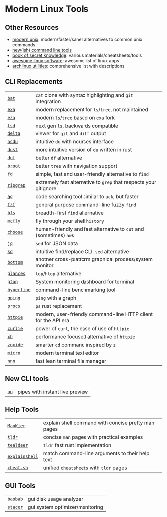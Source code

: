# Modern Linux Tools

## Other Resources

- [modern unix](https://github.com/ibraheemdev/modern-unix): modern/faster/saner alternatives to common unix commands
- [new(ish) command line tools](https://jvns.ca/blog/2022/04/12/a-list-of-new-ish--command-line-tools/)
- [book of secret knowledge](https://github.com/trimstray/the-book-of-secret-knowledge): various materials/cheatsheets/tools
- [awesome linux software](https://github.com/luong-komorebi/Awesome-Linux-Software): awesome list of linux apps
- [archlinux utilities](https://wiki.archlinux.org/title/List_of_applications/Utilities): comprehensive list with descriptions

## CLI Replacements

|||
|--|--|
|[`bat`](https://github.com/sharkdp/bat)|`cat` clone with syntax highlighting and `git` integration|
|[`exa`](https://github.com/ogham/exa)|modern replacement for `ls`/`tree`, not maintained|
|[`eza`](https://github.com/eza-community/eza/)|modern `ls`/`tree` based on `exa` fork|
|[`lsd`](https://github.com/Peltoche/lsd)|next gen `ls`, backwards compatible|
|[`delta`](https://github.com/dandavison/delta)|viewer for `git` and `diff` output|
|[`ncdu`](https://dev.yorhel.nl/ncdu)|intuitive `du` with ncurses interface|
|[`dust`](https://github.com/bootandy/dust)|more intuitive version of `du` written in rust|
|[`duf`](https://github.com/muesli/duf)|better `df` alternative|
|[`broot`](https://github.com/Canop/broot)|better `tree` with navigation support|
|[`fd`](https://github.com/sharkdp/fd)|simple, fast and user-friendly alternative to `find`|
|[`ripgrep`](https://github.com/BurntSushi/ripgrep)|extremely fast alternative to `grep` that respects your gitignore|
|[`ag`](https://github.com/ggreer/the_silver_searcher)|code searching tool similar to `ack`, but faster|
|[`fzf`](https://github.com/junegunn/fzf)|general purpose command-line fuzzy `find`|
|[`bfs`](https://github.com/tavianator/bfs)|breadth-first `find` alternative|
|[`mcfly`](https://github.com/cantino/mcfly)|fly through your shell `history`|
|[`choose`](https://github.com/theryangeary/choose)|human-friendly and fast alternative to `cut` and (sometimes) `awk`|
|[`jq`](https://github.com/stedolan/jq)|`sed` for JSON data|
|[`sd`](https://github.com/chmln/sd)|intuitive find/replace CLI. `sed` alternative|
|[`bottom`](https://github.com/ClementTsang/bottom)|another cross-platform graphical process/system monitor|
|[`glances`](https://github.com/nicolargo/glances)|`top`/`htop` alternative|
|[`gtop`](https://github.com/aksakalli/gtop)|System monitoring dashboard for terminal|
|[`hyperfine`](https://github.com/sharkdp/hyperfine)|command-line benchmarking tool|
|[`gping`](https://github.com/orf/gping)|`ping` with a graph|
|[`procs`](https://github.com/dalance/procs)|`ps` rust replacement|
|[`httpie`](https://github.com/httpie/httpie)|modern, user-friendly command-line HTTP client for the API era|
|[`curlie`](https://github.com/rs/curlie)|power of `curl`, the ease of use of `httpie`|
|[`xh`](https://github.com/ducaale/xh)|performance focused alternative of `httpie`|
|[`zoxide`](https://github.com/ajeetdsouza/zoxide)|smarter `cd` command inspired by `z`|
|[`micro`](https://github.com/zyedidia/micro)|modern terminal text editor|
|[`nnn`](https://github.com/jarun/nnn)|fast lean terminal file manager|

## New CLI tools

|||
|--|--|
|[`up`](https://github.com/akavel/up)|pipes with instant live preview|

## Help Tools

|||
|--|--|
|[`ManKier`](https://www.mankier.com/)|explain shell command with concise pretty man pages|
|[`tldr`](https://github.com/tldr-pages/tldr)|concise `man` pages with practical examples|
|[`tealdeer`](https://github.com/dbrgn/tealdeer)|`tldr` fast rust implementation|
|[`explainshell`](https://explainshell.com/)|match command-line arguments to their help text|
|[`cheat.sh`](https://cheat.sh/)|unified `cheatsheets` with `tldr` pages|

## GUI Tools

|||
|--|--|
|[`baobab`](https://gitlab.gnome.org/GNOME/baobab)|gui disk usage analyzer|
|[`stacer`](https://github.com/oguzhaninan/Stacer)|gui system optimizer/monitoring|
